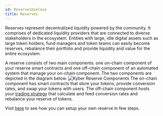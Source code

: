 ```yaml
---
id: ReservesUseCase
title: Reserves
---
```

Reserves represent decentralized liquidity powered by the community. It comprises of dedicated liquidity providers that are connected to diverse stakeholders in the ecosystem. Entities with large, idle digital assets such as large token holders, fund managers and token teams can easily become reserves, rebalance their portfolio and provide liquidity and value for the entire ecosystem.

A reserve consists of two main components: one on-chain component of your reserve smart contracts and one off-chain component of an automated system that manage your on-chain component. The two components are depicted in the diagram below.
![Kyber Reserve Components](/uploads/kyberreservecomponents.jpg "Kyber Reserve Components")
The on-chain component has smart contracts that store your tokens, provide conversion rates, and swap your tokens with users. The off-chain component hosts your [trading strategy](MiscellaneousGuide#trading-strategy) that calculate and feed conversion rates and rebalance your reserve of tokens.

Visit [here](ReservesGuide) to see how you can setup your own reserve in few steps.
